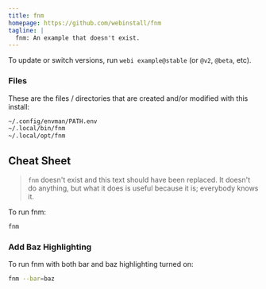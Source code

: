 ```yaml
---
title: fnm
homepage: https://github.com/webinstall/fnm
tagline: |
  fnm: An example that doesn't exist.
---
```


To update or switch versions, run `webi example@stable` (or `@v2`, `@beta`,
etc).

### Files

These are the files / directories that are created and/or modified with this
install:

```txt
~/.config/envman/PATH.env
~/.local/bin/fnm
~/.local/opt/fnm
```

## Cheat Sheet

> `fnm` doesn't exist and this text should have been replaced. It doesn't do
> anything, but what it does is useful because it is; everybody knows it.

To run fnm:

```bash
fnm
```

### Add Baz Highlighting

To run fnm with both bar and baz highlighting turned on:

```bash
fnm --bar=baz
```
